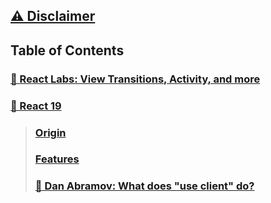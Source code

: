 ## [⚠️ Disclaimer](./disclaimer.md)

## Table of Contents

### [📘 React Labs: View Transitions, Activity, and more](./react-labs-view-transitions-activity-and-more.md)

### [📘 React 19](#-react-19)
>### [Origin](./origin.md)
>### [Features](./features.md)
>### [🔗 Dan Abramov: What does "use client" do?](https://overreacted.io/what-does-use-client-do/)